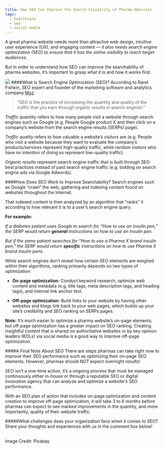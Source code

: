 ```yaml
---
title: How SEO Can Improve the Search Visibility of Pharma Websites
tags:
  - healthcare
  - seo
  - social-media
---
```


A great pharma website needs more than attractive web design, intuitive user experience (UX), and engaging content — *it also needs search engine optimization (SEO) to ensure that it has the online visibility to reach target audiences.* 

But in order to understand how SEO can improve the searchability of pharma websites, it’s important to grasp what it is and how it works first. 

![](/content/images/2016/07/seo-758264_1920-1.jpg)
####What Is Search Engine Optimization (SEO)?
According to Rand Fishkin, SEO expert and founder of the marketing software and analytics company [Moz](https://moz.com): 

> “SEO is the practice of increasing the quantity and quality of the 
traffic that you earn through organic results in search engines.” 

*Traffic quantity* refers to how many people visit a website through search engines such as Google (e.g. People Google product X and then click on a company’s website from the search engine results (SERPs) page). 

*Traffic quality* refers to how valuable a website’s visitors are (e.g. People who visit a website because they want to evaluate the company’s products/services represent high-quality traffic, while random visitors who have no intention of doing so represent low-quality traffic). 

*Organic results* represent search engine traffic that is built through SEO best practices instead of paid search engine traffic (e.g. bidding on search engine ads via Google Adwords).  

####How Does SEO Work to Improve Searchability? 
Search engines such as Google “crawl” the web, gathering and indexing content found on websites throughout the Internet. 

That indexed content is then analyzed by an algorithm that “ranks” it according to how relevant it is to a user’s search engine query. 

**For example:** 

*If a diabetes patient uses Google to search for “How to use an insulin pen,” the SERP would return **general** instructions on how to use an insulin pen.* 

*But if the same patient searches for “How to use a Pharma X brand insulin pen,” the SERP would return **specific** instructions on how to use Pharma X brand insulin pens.* 

While search engines don’t reveal how certain SEO elements are weighed within their algorithms, ranking primarily depends on two types of optimization: 

* **On-page optimization:** Conduct keyword research, optimize web content and metadata (e.g. title tags, meta description tags, and heading tags), and internal link anchor text.  

* **Off-page optimization:** Build links to your website by having other websites and blogs link back to your web pages, which builds up your site’s credibility and SEO ranking on SERPs pages. 

***Note:*** It’s much easier to optimize a pharma website’s on-page elements, but off-page optimization has a greater impact on SEO ranking. Creating insightful content that is shared on authoritative websites or by key opinion leaders (KOLs) via social media is a good way to improve off-page optimization. 


####A Final Note About SEO 
There are steps pharmas can take right now to improve their SEO performance such as optimizing their on-page SEO elements. However, pharmas should *NOT* expect overnight results! 

SEO isn’t a one-time action, it’s a ongoing process that must be managed continuously either in-house or through a reputable SEO or digital innovation agency that can analyze and optimize a website's SEO performance.

With an SEO plan of action that includes on-page optimization and content creation to improve off-page optimization, it will take 3 to 6 months before pharmas can expect to see marked improvements in the quantity, and more importantly, quality of their website traffic.  

#####What challenges does your organization face when it comes to SEO? Share your thoughts and experiences with us in the comment box below!<br><br> 

Image Credit: Pixabay 